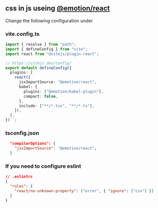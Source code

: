 ## css in js  useing [@emotion/react](https://emotion.sh/docs/introduction)

Change the following configuration under


### vite.config.ts
```ts
import { resolve } from "path";
import { defineConfig } from "vite";
import react from "@vitejs/plugin-react";

// https://vitejs.dev/config/
export default defineConfig({
  plugins: [
    react({
      jsxImportSource: "@emotion/react",
      babel: {
        plugins: ["@emotion/babel-plugin"],
        compact: false,
      },
      include: ["**/*.tsx", "**/*.ts"],
    }),
  ],
})``;
```

### tsconfig.json

```json
  "compilerOptions": {
    "jsxImportSource": "@emotion/react",
  }
```

### If you need to configure eslint

```json
// .eslintrc
{
  "rules": {
    "react/no-unknown-property": ["error", { "ignore": ["css"] }]
  }
}
```